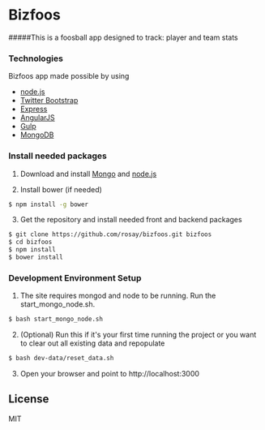 # Bizfoos

#####This is a foosball app designed to track: player and team stats

### Technologies
Bizfoos app made possible by using
* [node.js]
* [Twitter Bootstrap]
* [Express]
* [AngularJS]
* [Gulp]
* [MongoDB]

### Install needed packages
1. Download and install [Mongo] and [node.js]

2. Install bower (if needed)
```bash
$ npm install -g bower
```

3. Get the repository and install needed front and backend packages
```bash
$ git clone https://github.com/rosay/bizfoos.git bizfoos
$ cd bizfoos
$ npm install
$ bower install
```

### Development Environment Setup
1. The site requires mongod and node to be running. Run the start_mongo_node.sh.
```bash
$ bash start_mongo_node.sh
```

2. (Optional) Run this if it's your first time running the project or you want to clear out all existing data and repopulate
```bash
$ bash dev-data/reset_data.sh
```

3. Open your browser and point to http://localhost:3000

License
----

MIT

[node.js]:http://nodejs.org
[Twitter Bootstrap]:http://twitter.github.com/bootstrap/
[Express]:http://expressjs.com
[AngularJS]:http://angularjs.org
[Gulp]:http://gulpjs.com
[MongoDB]:http://mongodb.org
[Mongo]:https://www.mongodb.org/downloads
